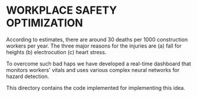 # WORKPLACE SAFETY OPTIMIZATION

According to estimates, there are around 30 deaths per 1000 construction workers per year. The three major reasons for the injuries are 
(a) fall for heights
(b) electrocution
(c) heart stress.

To overcome such bad haps we have developed a real-time dashboard that monitors workers' vitals and uses various complex neural networks for hazard detection.

This directory contains the code implemented for implementing this idea.



